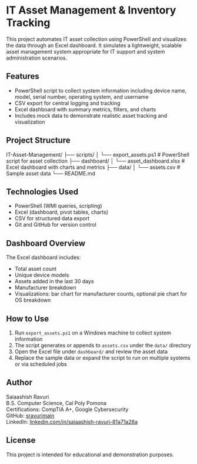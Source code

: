 # IT Asset Management & Inventory Tracking

This project automates IT asset collection using PowerShell and visualizes the data through an Excel dashboard. It simulates a lightweight, scalable asset management system appropriate for IT support and system administration scenarios.

## Features

- PowerShell script to collect system information including device name, model, serial number, operating system, and username
- CSV export for central logging and tracking
- Excel dashboard with summary metrics, filters, and charts
- Includes mock data to demonstrate realistic asset tracking and visualization

## Project Structure

IT-Asset-Management/
├── scripts/
│   └── export_assets.ps1         # PowerShell script for asset collection
├── dashboard/
│   └── asset_dashboard.xlsx      # Excel dashboard with charts and metrics
├── data/
│   └── assets.csv                # Sample asset data
└── README.md


## Technologies Used

- PowerShell (WMI queries, scripting)
- Excel (dashboard, pivot tables, charts)
- CSV for structured data export
- Git and GitHub for version control

## Dashboard Overview

The Excel dashboard includes:

- Total asset count
- Unique device models
- Assets added in the last 30 days
- Manufacturer breakdown
- Visualizations: bar chart for manufacturer counts, optional pie chart for OS breakdown

## How to Use

1. Run `export_assets.ps1` on a Windows machine to collect system information
2. The script generates or appends to `assets.csv` under the `data/` directory
3. Open the Excel file under `dashboard/` and review the asset data
4. Replace the sample data or expand the script to run on multiple systems or via scheduled jobs

## Author

Saiaashish Ravuri  
B.S. Computer Science, Cal Poly Pomona  
Certifications: CompTIA A+, Google Cybersecurity  
GitHub: [sravurimain](https://github.com/sravurimain)  
LinkedIn: [linkedin.com/in/saiaashish-ravuri-81a71a26a](https://www.linkedin.com/in/saiaashish-ravuri-81a71a26a/)

## License

This project is intended for educational and demonstration purposes.
